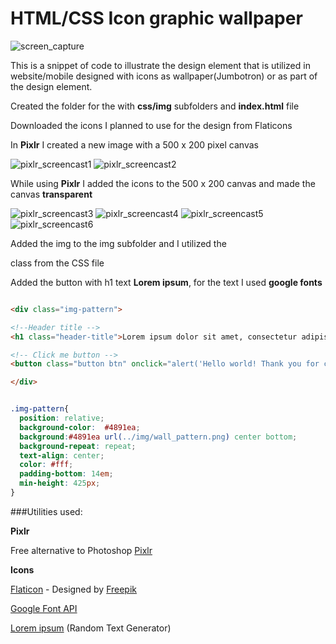 # HTML/CSS Icon graphic wallpaper

![screen_capture](https://cloud.githubusercontent.com/assets/11635523/14069745/6cafde52-f463-11e5-9f60-a69f3519b23c.png)



This is a snippet of code to illustrate the design
element that is utilized in website/mobile designed with icons as wallpaper(Jumbotron) or as part of the design element.

Created the folder for the with **css/img** subfolders and **index.html** file

Downloaded the icons I planned to use for the design from Flaticons

In **Pixlr** I created a new image with a 500 x 200 pixel canvas


![pixlr_screencast1](https://cloud.githubusercontent.com/assets/11635523/14069760/a90601b0-f463-11e5-8686-9bf1b8f909b3.png)
![pixlr_screencast2](https://cloud.githubusercontent.com/assets/11635523/14069762/ac3197aa-f463-11e5-8d6c-56d3c5e56278.png)

While using **Pixlr**  I added the icons to the 500 x 200 canvas and made the canvas **transparent**


![pixlr_screencast3](https://cloud.githubusercontent.com/assets/11635523/14069786/f51dc5c4-f463-11e5-840e-eb1870d7ef10.png)
![pixlr_screencast4](https://cloud.githubusercontent.com/assets/11635523/14069785/f51d1f3e-f463-11e5-8ac2-401d0a10cc6f.png)
![pixlr_screencast5](https://cloud.githubusercontent.com/assets/11635523/14069784/f51d44e6-f463-11e5-8428-7a59bf9ad0fa.png)
![pixlr_screencast6](https://cloud.githubusercontent.com/assets/11635523/14069787/f51df6de-f463-11e5-86e7-3f8bf8e97af1.png)

Added the img to the img subfolder and I utilized the <div class="img-pattern"> class from the CSS file

Added the button with h1 text **Lorem ipsum**, for the text I used **google fonts**

```html

<div class="img-pattern">

<!--Header title -->
<h1 class="header-title">Lorem ipsum dolor sit amet, consectetur adipiscing elit.</h1>

<!-- Click me button -->
<button class="button btn" onclick="alert('Hello world! Thank you for clicking on me')">Click Me</button>

</div>

```


```css

.img-pattern{
  position: relative;
  background-color:  #4891ea;
  background:#4891ea url(../img/wall_pattern.png) center bottom;
  background-repeat: repeat;
  text-align: center;
  color: #fff;
  padding-bottom: 14em;
  min-height: 425px;
}

```





###Utilities used:

**Pixlr**

Free alternative to Photoshop  [Pixlr]( https://pixlr.com/editor/)

**Icons**

[Flaticon](http://www.flaticon.com/) - Designed by [Freepik](http://www.freepik.com/)

[Google Font API ](https://www.google.com/fonts)

[Lorem ipsum](http://www.lipsum.com/feed/html) (Random Text Generator)


